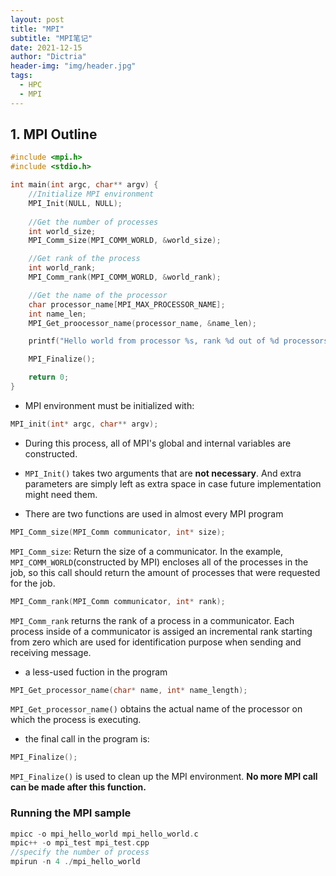 ```yaml
---
layout: post
title: "MPI"
subtitle: "MPI笔记"
date: 2021-12-15
author: "Dictria"
header-img: "img/header.jpg"
tags: 
  - HPC
  - MPI
---
```



## 1. MPI Outline
```cpp
#include <mpi.h>
#include <stdio.h>

int main(int argc, char** argv) {
    //Initialize MPI environment
    MPI_Init(NULL, NULL);
    
    //Get the number of processes
    int world_size;
    MPI_Comm_size(MPI_COMM_WORLD, &world_size);

    //Get rank of the process
    int world_rank;
    MPI_Comm_rank(MPI_COMM_WORLD, &world_rank);

    //Get the name of the processor
    char processor_name[MPI_MAX_PROCESSOR_NAME];
    int name_len;
    MPI_Get_proocessor_name(processor_name, &name_len);

    printf("Hello world from processor %s, rank %d out of %d processors\n", processor_name, world_rank, world_size);

    MPI_Finalize();

    return 0;
}
```
* MPI environment must be initialized with: 
```cpp
MPI_init(int* argc, char** argv);
```
  * During this process, all of MPI's global and internal variables are constructed. 
  * `MPI_Init()` takes two arguments that are **not necessary**. And extra parameters are simply left as extra space in case future implementation might need them. 

* There are two functions are used in almost every MPI program
```cpp
MPI_Comm_size(MPI_Comm communicator, int* size);
```
`MPI_Comm_size`: Return the size of a communicator. In the example, `MPI_COMM_WORLD`(constructed by MPI) encloses all of the processes in the job, so this call should return the amount of processes that were requested for the job.    

```cpp
MPI_Comm_rank(MPI_Comm communicator, int* rank);
```
`MPI_Comm_rank` returns the rank of a process in a communicator. Each process inside of a communicator is assiged an incremental rank starting from zero which are used for identification purpose when sending and receiving message.   

* a less-used fuction in the program   
```cpp
MPI_Get_processor_name(char* name, int* name_length);
```
`MPI_Get_processor_name()` obtains the actual name of the processor on which the process is executing.

* the final call in the program is:   
```cpp
MPI_Finalize();
```
`MPI_Finalize()` is used to clean up the MPI environment. **No more MPI call can be made after this function.**    

### Running the MPI sample
```c
mpicc -o mpi_hello_world mpi_hello_world.c
mpic++ -o mpi_test mpi_test.cpp
//specify the number of process
mpirun -n 4 ./mpi_hello_world
```

